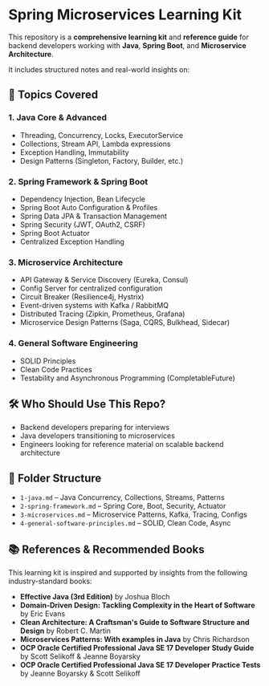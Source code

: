 # Spring Microservices Learning Kit

This repository is a **comprehensive learning kit** and **reference guide** for backend developers working with **Java**, **Spring Boot**, and **Microservice Architecture**.

It includes structured notes and real-world insights on:

## 📘 Topics Covered

### 1. Java Core & Advanced
- Threading, Concurrency, Locks, ExecutorService
- Collections, Stream API, Lambda expressions
- Exception Handling, Immutability
- Design Patterns (Singleton, Factory, Builder, etc.)

### 2. Spring Framework & Spring Boot
- Dependency Injection, Bean Lifecycle
- Spring Boot Auto Configuration & Profiles
- Spring Data JPA & Transaction Management
- Spring Security (JWT, OAuth2, CSRF)
- Spring Boot Actuator
- Centralized Exception Handling

### 3. Microservice Architecture
- API Gateway & Service Discovery (Eureka, Consul)
- Config Server for centralized configuration
- Circuit Breaker (Resilience4j, Hystrix)
- Event-driven systems with Kafka / RabbitMQ
- Distributed Tracing (Zipkin, Prometheus, Grafana)
- Microservice Design Patterns (Saga, CQRS, Bulkhead, Sidecar)

### 4. General Software Engineering
- SOLID Principles
- Clean Code Practices
- Testability and Asynchronous Programming (CompletableFuture)

## 🛠️ Who Should Use This Repo?
- Backend developers preparing for interviews
- Java developers transitioning to microservices
- Engineers looking for reference material on scalable backend architecture

## 📂 Folder Structure
- `1-java.md` – Java Concurrency, Collections, Streams, Patterns
- `2-spring-framework.md` – Spring Core, Boot, Security, Actuator
- `3-microservices.md` – Microservice Patterns, Kafka, Tracing, Configs
- `4-general-software-principles.md` – SOLID, Clean Code, Async

## 📚 References & Recommended Books

This learning kit is inspired and supported by insights from the following industry-standard books:

- **Effective Java (3rd Edition)** by Joshua Bloch
- **Domain-Driven Design: Tackling Complexity in the Heart of Software** by Eric Evans
- **Clean Architecture: A Craftsman's Guide to Software Structure and Design** by Robert C. Martin
- **Microservices Patterns: With examples in Java** by Chris Richardson
- **OCP Oracle Certified Professional Java SE 17 Developer Study Guide** by Scott Selikoff & Jeanne Boyarsky
- **OCP Oracle Certified Professional Java SE 17 Developer Practice Tests** by Jeanne Boyarsky & Scott Selikoff